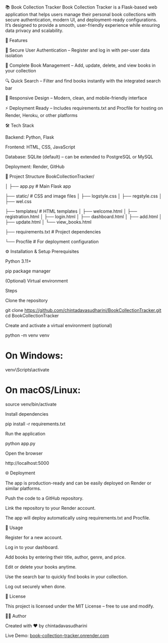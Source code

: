 📚 Book Collection Tracker
Book Collection Tracker is a Flask-based web application that helps users manage their personal book collections with secure authentication, modern UI, and deployment-ready configurations. It’s designed to provide a smooth, user-friendly experience while ensuring data privacy and scalability.



🚀 Features

🔐 Secure User Authentication – Register and log in with per-user data isolation

📖 Complete Book Management – Add, update, delete, and view books in your collection

🔍 Quick Search – Filter and find books instantly with the integrated search bar

🎨 Responsive Design – Modern, clean, and mobile-friendly interface

⚡ Deployment Ready – Includes requirements.txt and Procfile for hosting on Render, Heroku, or other platforms



🛠️ Tech Stack

Backend: Python, Flask

Frontend: HTML, CSS, JavaScript

Database: SQLite (default) – can be extended to PostgreSQL or MySQL

Deployment: Render, GitHub



📂 Project Structure
BookCollectionTracker/

│
├── app.py               # Main Flask app

├── static/              # CSS and image files
│   ├── logstyle.css
│   ├── regstyle.css
│   ├── wel.css

├── templates/           # HTML templates
│   ├── welcome.html
│   ├── registration.html
│   ├── login.html
│   ├── dashboard.html
│   ├── add.html
│   ├── update.html
│   └── view_books.html

├── requirements.txt     # Project dependencies

└── Procfile             # For deployment configuration



⚙️ Installation & Setup
Prerequisites

Python 3.11+

pip package manager

(Optional) Virtual environment

Steps

Clone the repository

git clone https://github.com/chintadavasudharini/BookCollectionTracker.git
cd BookCollectionTracker


Create and activate a virtual environment (optional)

python -m venv venv
# On Windows:
venv\Scripts\activate
# On macOS/Linux:
source venv/bin/activate


Install dependencies

pip install -r requirements.txt


Run the application

python app.py


Open the browser

http://localhost:5000



🌐 Deployment

The app is production-ready and can be easily deployed on Render or similar platforms.

Push the code to a GitHub repository.

Link the repository to your Render account.

The app will deploy automatically using requirements.txt and Procfile.



🎯 Usage

Register for a new account.

Log in to your dashboard.

Add books by entering their title, author, genre, and price.

Edit or delete your books anytime.

Use the search bar to quickly find books in your collection.

Log out securely when done.



📝 License

This project is licensed under the MIT License – free to use and modify.



👩‍💻 Author

Created with ❤️ by chintadavasudharini

Live Demo: [book-collection-tracker.onrender.com](https://book-collection-tracker.onrender.com/)
